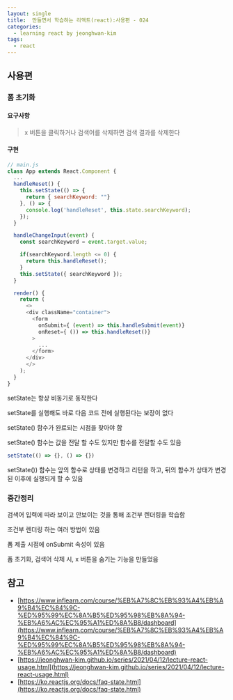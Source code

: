 ```yaml
---
layout: single
title:  만들면서 학습하는 리액트(react):사용편 - 024
categories: 
  - learning react by jeonghwan-kim
tags: 
  - react
---
```


## 사용편

### 폼 초기화

#### 요구사항

> x 버튼을 클릭하거나 검색어를 삭제하면 검색 결과를 삭제한다

#### 구현

```javascript
// main.js
class App extends React.Component {
  ...
  handleReset() {
    this.setState(() => {
      return { searchKeyword: ""}
    }, () => {
      console.log('handleReset', this.state.searchKeyword);
    });
  }

  handleChangeInput(event) {
    const searchKeyword = event.target.value;

    if(searchKeyword.length <= 0) {
      return this.handleReset();
    }
    this.setState({ searchKeyword });
  }

  render() {
    return (
      <>
      <div className="container">
        <form
          onSubmit={ (event) => this.handleSubmit(event)}
          onReset={ ()) => this.handleReset()}
        >
          ...
        </form>
      </div>
      </>
    );
  }
}
```

setState는 항상 비동기로 동작한다

setState를 실행해도 바로 다음 코드 전에 실행된다는 보장이 없다

setState() 함수가 완료되는 시점을 찾아야 함

setState() 함수는 값을 전달 할 수도 있지만 함수를 전달할 수도 있음

```javascript
setState(() => {}, () => {})
```

setState()) 함수는 앞의 함수로 상태를 변경하고 리턴을 하고, 뒤의 함수가 상태가 변경된 이후에 실행되게 할 수 있음

### 중간정리

검색어 입력에 따라 보이고 안보이는 것을 통해 조건부 렌더링을 학습함

조건부 렌더링 하는 여러 방법이 있음

폼 제출 시점에 onSubmit 속성이 있음

폼 초기화, 검색어 삭제 시, x 버튼을 숨기는 기능을 만들었음

## 참고
- [https://www.inflearn.com/course/%EB%A7%8C%EB%93%A4%EB%A9%B4%EC%84%9C-%ED%95%99%EC%8A%B5%ED%95%98%EB%8A%94-%EB%A6%AC%EC%95%A1%ED%8A%B8/dashboard](https://www.inflearn.com/course/%EB%A7%8C%EB%93%A4%EB%A9%B4%EC%84%9C-%ED%95%99%EC%8A%B5%ED%95%98%EB%8A%94-%EB%A6%AC%EC%95%A1%ED%8A%B8/dashboard)
- [https://jeonghwan-kim.github.io/series/2021/04/12/lecture-react-usage.html](https://jeonghwan-kim.github.io/series/2021/04/12/lecture-react-usage.html)
- [https://ko.reactjs.org/docs/faq-state.html](https://ko.reactjs.org/docs/faq-state.html)